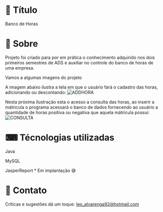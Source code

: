 # 🧾 Título
Banco de Horas 



# 📖 Sobre 

Projeto foi criado para por em prática o conhecimento adquirido nos dois primeiros semestres de ADS e auxiliar no controle do banco de horas de uma empresa.

Vamos a algumas imagens do projeto


A imagem abaixo ilustra a tela em que o usuário fará o cadastro das horas, adicionando ou descontando:
![ADDHORA](https://user-images.githubusercontent.com/91976743/212523246-2a5a0662-993f-44a6-94ec-b5976eef5894.JPG)


Nesta próxima ilustração esta o acesso a consulta das horas, ao inserir a mátricula o programa acessará o banco de dados fornecendo ao usuário a quantidade de horas positiva ou negativa que aquela mátricula possui:
![CONSULTA](https://user-images.githubusercontent.com/91976743/212523314-164190e4-f602-4bd9-a18e-00f68585b786.JPG)


# ⌨ Técnologias utilizadas
Java

MySQL

JasperReport * Em implantação 😅

# 📧 Contato

Críticas e sugestões dá um toque:
leo_alvarenga92@hotmail.com
